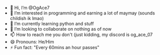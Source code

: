 - 👋 Hi, I’m @OgAce7
- 👀 I’m interested in programming and earning a lot of maymay (sounds childish ik lmao)
- 🌱 I’m currently learning python and stuff
- 💞️ I’m looking to collaborate on nothing as of now
- 📫 How to reach me you don't (just kidding, my discord is og_ace_07
- 😄 Pronouns: He/Him
- ⚡ Fun fact: "Every 60mins an hour passes"

<!---
OgAce7/OgAce7 is a ✨ special ✨ repository because its `README.md` (this file) appears on your GitHub profile.
You can click the Preview link to take a look at your changes.
--->
